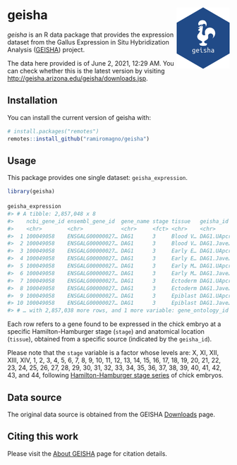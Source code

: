 
<!-- README.md is generated from README.Rmd. Please edit that file -->

# geisha <img src='man/figures/logo.svg' align="right" height="139" />

<!-- badges: start -->
<!-- badges: end -->

*geisha* is an R data package that provides the expression dataset from
the Gallus Expression in Situ Hybridization Analysis
([GEISHA](http://geisha.arizona.edu/geisha/about.jsp)) project.

The data here provided is of June 2, 2021, 12:29 AM. You can check
whether this is the latest version by visiting
<http://geisha.arizona.edu/geisha/downloads.jsp>.

## Installation

You can install the current version of geisha with:

``` r
# install.packages("remotes")
remotes::install_github("ramiromagno/geisha")
```

## Usage

This package provides one single dataset: `geisha_expression`.

``` r
library(geisha)

geisha_expression
#> # A tibble: 2,857,048 x 8
#>    ncbi_gene_id ensembl_gene_id  gene_name stage tissue   geisha_id  birdbase_id
#>    <chr>        <chr>            <chr>     <fct> <chr>    <chr>      <chr>      
#>  1 100049058    ENSGALG00000027… DAG1      3     Blood V… DAG1.UApcr BB-GG2638  
#>  2 100049058    ENSGALG00000027… DAG1      3     Blood V… DAG1.Jave… BB-GG2638  
#>  3 100049058    ENSGALG00000027… DAG1      3     Early E… DAG1.UApcr BB-GG2638  
#>  4 100049058    ENSGALG00000027… DAG1      3     Early E… DAG1.Jave… BB-GG2638  
#>  5 100049058    ENSGALG00000027… DAG1      3     Early M… DAG1.UApcr BB-GG2638  
#>  6 100049058    ENSGALG00000027… DAG1      3     Early M… DAG1.Jave… BB-GG2638  
#>  7 100049058    ENSGALG00000027… DAG1      3     Ectoderm DAG1.UApcr BB-GG2638  
#>  8 100049058    ENSGALG00000027… DAG1      3     Ectoderm DAG1.Jave… BB-GG2638  
#>  9 100049058    ENSGALG00000027… DAG1      3     Epiblast DAG1.UApcr BB-GG2638  
#> 10 100049058    ENSGALG00000027… DAG1      3     Epiblast DAG1.Jave… BB-GG2638  
#> # … with 2,857,038 more rows, and 1 more variable: gene_ontology_id <chr>
```

Each row refers to a gene found to be expressed in the chick embryo at a
specific Hamilton-Hamburger stage (`stage`) and anatomical location
(`tissue`), obtained from a specific source (indicated by the
`geisha_id`).

Please note that the `stage` variable is a factor whose levels are: X,
XI, XII, XIII, XIV, 1, 2, 3, 4, 5, 6, 7, 8, 9, 10, 11, 12, 13, 14, 15,
16, 17, 18, 19, 20, 21, 22, 23, 24, 25, 26, 27, 28, 29, 30, 31, 32, 33,
34, 35, 36, 37, 38, 39, 40, 41, 42, 43, and 44, following
[Hamilton-Hamburger stage
series](https://anatomypubs.onlinelibrary.wiley.com/doi/abs/10.1002/aja.1001950405)
of chick embryos.

## Data source

The original data source is obtained from the GEISHA
[Downloads](http://geisha.arizona.edu/geisha/downloads.jsp) page.

## Citing this work

Please visit the [About
GEISHA](http://geisha.arizona.edu/geisha/about.jsp) page for citation
details.
